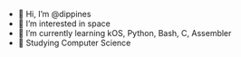 - 👋 Hi, I’m @dippines
- 👀 I’m interested in space
- 🌱 I’m currently learning kOS, Python, Bash, C, Assembler
- 📕 Studying Computer Science
